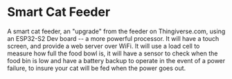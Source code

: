 # Smart Cat Feeder

A smart cat feeder, an "upgrade" from the feeder on Thingiverse.com, using an 
ESP32-S2 Dev board -- a more powerful processor.  It will have a touch screen,
and provide a web server over WiFi.  It will use a load cell to measure how 
full the food bowl is, it will have a sensor to check when the food bin is low
and have a battery backup to operate in the event of a power failure, to 
insure your cat will be fed when the power goes out.

